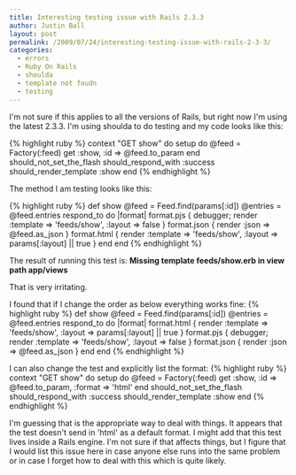 ```yaml
---
title: Interesting testing issue with Rails 2.3.3
author: Justin Ball
layout: post
permalink: /2009/07/24/interesting-testing-issue-with-rails-2-3-3/
categories:
  - errors
  - Ruby On Rails
  - shoulda
  - template not foudn
  - testing
---
```


I'm not sure if this applies to all the versions of Rails, but right now I'm using the latest 2.3.3.  I'm using shoulda to do testing and my code looks like this:

{% highlight ruby %}
    context "GET show" do
      setup do
        @feed = Factory(:feed)
        get :show, :id => @feed.to_param
      end
      should_not_set_the_flash
      should_respond_with :success
      should_render_template :show
    end
{% endhighlight %}

The method I am testing looks like this:

{% highlight ruby %}
  def show
    @feed = Feed.find(params[:id])
    @entries = @feed.entries
    respond_to do |format|
      format.pjs { debugger; render :template => 'feeds/show', :layout => false }
      format.json { render :json => @feed.as_json }
      format.html { render :template => 'feeds/show', :layout => params[:layout] || true  }
    end
  end
{% endhighlight %}

The result of running this test is:
<strong>Missing template feeds/show.erb in view path app/views</strong>

That is very irritating.

I found that if I change the order as below everything works fine:
{% highlight ruby %}
  def show
    @feed = Feed.find(params[:id])
    @entries = @feed.entries
    respond_to do |format|
      format.html { render :template => 'feeds/show', :layout => params[:layout] || true  }
      format.pjs { debugger; render :template => 'feeds/show', :layout => false }
      format.json { render :json => @feed.as_json }
    end
  end
{% endhighlight %}

I can also change the test and explicitly list the format:
{% highlight ruby %}
    context "GET show" do
      setup do
        @feed = Factory(:feed)
        get :show, :id => @feed.to_param, :format => 'html'
      end
      should_not_set_the_flash
      should_respond_with :success
      should_render_template :show
    end
{% endhighlight %}

I'm guessing that is the appropriate way to deal with things.  It appears that the test doesn't send in 'html' as a default format.   I might add that this test lives inside a Rails engine.  I'm not sure if that affects things, but I figure that I would list this issue here in case anyone else runs into the same problem or in case I forget how to deal with this which is quite likely.